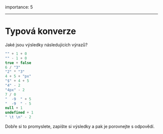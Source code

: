 importance: 5

---

# Typová konverze

Jaké jsou výsledky následujících výrazů?

```js no-beautify
"" + 1 + 0
"" - 1 + 0
true + false
6 / "3"
"2" * "3"
4 + 5 + "px"
"$" + 4 + 5
"4" - 2
"4px" - 2
7 / 0
"  -9  " + 5
"  -9  " - 5
null + 1
undefined + 1
" \t \n" - 2
```

Dobře si to promyslete, zapište si výsledky a pak je porovnejte s odpovědí.
